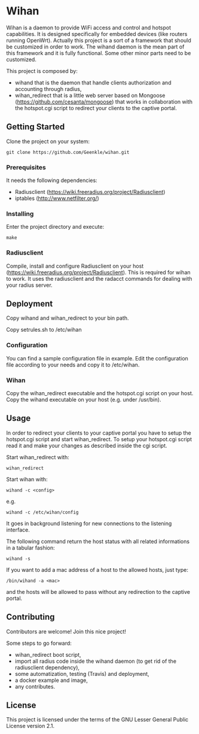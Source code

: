 # Wihan

Wihan is a daemon to provide WiFi access and control and hotspot capabilities. It is designed specifically for embedded devices (like routers running OpenWrt).
Actually this project is a sort of a framework that should be customized in order to work. The wihand daemon is the mean part of this framework and it is fully functional. Some other minor parts need to be customized.

This project is composed by:

* wihand that is the daemon that handle clients authorization and accounting through radius,
* wihan_redirect that is a little web server based on Mongoose (https://github.com/cesanta/mongoose) that works in collaboration with the hotspot.cgi script to redirect your clients to the captive portal.

## Getting Started

Clone the project on your system:
```
git clone https://github.com/Geenkle/wihan.git
```
### Prerequisites

It needs the following dependencies:
* Radiusclient (https://wiki.freeradius.org/project/Radiusclient)
* iptables (http://www.netfilter.org/)

### Installing

Enter the project directory and execute:

```make```

### Radiusclient

Compile, install and configure Radiusclient on your host (https://wiki.freeradius.org/project/Radiusclient). This is required for wihan to work. It uses the radiusclient and the radacct commands for dealing with your radius server.

## Deployment

Copy wihand and wihan_redirect to your bin path.

Copy setrules.sh to /etc/wihan

### Configuration

You can find a sample configuration file in example.
Edit the configuration file according to your needs and copy it to /etc/wihan.

### Wihan

Copy the wihan_redirect executable and the hotspot.cgi script on your host.
Copy the wihand executable on your host (e.g. under /usr/bin).

## Usage

In order to redirect your clients to your captive portal you have to setup the hotspot.cgi script and start wihan_redirect.
To setup your hotspot.cgi script read it and make your changes as described inside the cgi script.

Start wihan_redirect with:

```
wihan_redirect
```

Start wihan with:

```wihand -c <config>```

e.g.

```
wihand -c /etc/wihan/config
```

It goes in background listening for new connections to the listening interface.

The following command return the host status with all related informations in a tabular fashion:
```
wihand -s
```

If you want to add a mac address of a host to the allowed hosts, just type:
```
/bin/wihand -a <mac>
```
and the hosts will be allowed to pass without any redirection to the captive portal.

## Contributing

Contributors are welcome! Join this nice project!

Some steps to go forward:
- wihan_redirect boot script,
- import all radius code inside the wihand daemon (to get rid of the radiusclient dependency),
- some automatization, testing (Travis) and deployment,
- a docker example and image,
- any contributes.

## License

This project is licensed under the terms of the GNU Lesser General Public License version 2.1.
